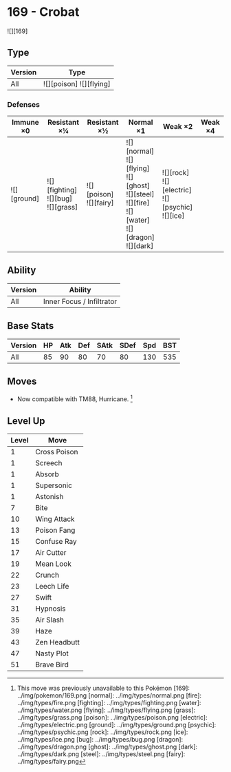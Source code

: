 # 169 - Crobat
![][169]

## Type

Version | Type
---     | ---
All     | ![][poison]  ![][flying]

### Defenses

Immune ×0       | Resistant ×¼                                | Resistant ×½                  | Normal ×1                                                                                                         | Weak ×2                                                    | Weak ×4
---             | ---                                         | ---                           | ---                                                                                                               | ---                                                        | ---
![][ground]<br> | ![][fighting]<br>![][bug]<br>![][grass]<br> | ![][poison]<br>![][fairy]<br> | ![][normal]<br>![][flying]<br>![][ghost]<br>![][steel]<br>![][fire]<br>![][water]<br>![][dragon]<br>![][dark]<br> | ![][rock]<br>![][electric]<br>![][psychic]<br>![][ice]<br> | &nbsp;

## Ability

Version | Ability
---     | ---
All     | Inner Focus / Infiltrator

## Base Stats

Version | HP  | Atk | Def | SAtk | SDef | Spd | BST
---     | --- | --- | --- | ---  | ---  | --- | ---
All     | 85  | 90  | 80  | 70   | 80   | 130 | 535

## Moves

 - Now compatible with TM88, Hurricane. [^1]

## Level Up

Level | Move
---   | ---
1     | Cross Poison
1     | Screech
1     | Absorb
1     | Supersonic
1     | Astonish
7     | Bite
10    | Wing Attack
13    | Poison Fang
15    | Confuse Ray
17    | Air Cutter
19    | Mean Look
22    | Crunch
23    | Leech Life
27    | Swift
31    | Hypnosis
35    | Air Slash
39    | Haze
43    | Zen Headbutt
47    | Nasty Plot
51    | Brave Bird

[^1]: This move was previously unavailable to this Pokémon
[169]: ../img/pokemon/169.png
[normal]: ../img/types/normal.png
[fire]: ../img/types/fire.png
[fighting]: ../img/types/fighting.png
[water]: ../img/types/water.png
[flying]: ../img/types/flying.png
[grass]: ../img/types/grass.png
[poison]: ../img/types/poison.png
[electric]: ../img/types/electric.png
[ground]: ../img/types/ground.png
[psychic]: ../img/types/psychic.png
[rock]: ../img/types/rock.png
[ice]: ../img/types/ice.png
[bug]: ../img/types/bug.png
[dragon]: ../img/types/dragon.png
[ghost]: ../img/types/ghost.png
[dark]: ../img/types/dark.png
[steel]: ../img/types/steel.png
[fairy]: ../img/types/fairy.png
